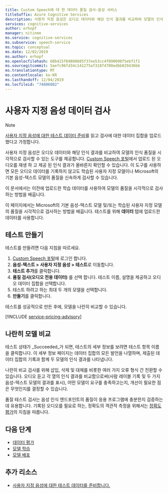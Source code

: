 ```yaml
---
title: Custom Speech에 대 한 데이터 품질 검사-음성 서비스
titleSuffix: Azure Cognitive Services
description: 사용자 지정 음성은 오디오 데이터와 해당 인식 결과를 비교하여 모델의 인식 품질을 시각적으로 검사할 수 있는 도구를 제공합니다. 업로드 한 오디오를 재생 하 고 제공 된 인식 결과가 올바른지 확인할 수 있습니다.
services: cognitive-services
author: erhopf
manager: nitinme
ms.service: cognitive-services
ms.subservice: speech-service
ms.topic: conceptual
ms.date: 12/02/2019
ms.author: erhopf
ms.openlocfilehash: 60b415f69800885f37ee53cc4f090098f5ebf1f1
ms.sourcegitcommit: 5aefc96fd34c141275af31874700edbb829436bb
ms.translationtype: MT
ms.contentlocale: ko-KR
ms.lasthandoff: 12/04/2019
ms.locfileid: "74806082"
---
```

# <a name="inspect-custom-speech-data"></a>사용자 지정 음성 데이터 검사

> [!NOTE]
> [사용자 지정 음성에 대한 테스트 데이터 준비](how-to-custom-speech-test-data.md)를 읽고 검사에 대한 데이터 집합을 업로드했다고 가정합니다.

사용자 지정 음성은 오디오 데이터와 해당 인식 결과를 비교하여 모델의 인식 품질을 시각적으로 검사할 수 있는 도구를 제공합니다. [Custom Speech 포털](https://speech.microsoft.com/customspeech)에서 업로드 된 오디오를 재생 하 고 제공 된 인식 결과가 올바른지 확인할 수 있습니다. 이 도구를 사용하면 모든 오디오 데이터를 기록하지 않고도 학습된 사용자 지정 모델이나 Microsoft의 기본 음성-텍스트 모델의 품질을 신속하게 검사할 수 있습니다.

이 문서에서는 이전에 업로드한 학습 데이터를 사용하여 모델의 품질을 시각적으로 검사하는 방법을 배웁니다.

이 페이지에서는 Microsoft의 기본 음성-텍스트 모델 및/또는 학습된 사용자 지정 모델의 품질을 시각적으로 검사하는 방법을 배웁니다. 테스트를 위해 **데이터** 탭에 업로드한 데이터를 사용합니다.

## <a name="create-a-test"></a>테스트 만들기

테스트를 만들려면 다음 지침을 따르세요.

1. [Custom Speech 포털](https://speech.microsoft.com/customspeech)에 로그인 합니다.
2. **음성-텍스트 > 사용자 지정 음성 > 테스트**로 이동합니다.
3. **테스트 추가**를 클릭합니다.
4. **품질 검사(오디오 전용 데이터)** 를 선택 합니다. 테스트 이름, 설명을 제공하고 오디오 데이터 집합을 선택합니다.
5. 테스트 하려고 하는 최대 두 개의 모델을 선택합니다.
6. **만들기**를 클릭합니다.

테스트를 성공적으로 만든 후에, 모델을 나란히 비교할 수 있습니다.

[!INCLUDE [service-pricing-advisory](includes/service-pricing-advisory.md)]

## <a name="side-by-side-model-comparisons"></a>나란히 모델 비교

테스트 상태가 _Succeeded_가 되면, 테스트의 세부 정보를 보려면 테스트 항목 이름을 클릭합니다. 이 세부 정보 페이지는 데이터 집합의 모든 발언을 나열하며, 제출된 데이터 집합의 기록과 함께 두 모델의 인식 결과를 나타냅니다.

나란히 비교 검사를 위해 삽입, 삭제 및 대체를 비롯한 여러 가지 오류 형식 간 전환할 수 있습니다. 오디오 듣고 각 열의 인식 결과를 비교함으로써(사람 레이블 기록 및 두 가지 음성-텍스트 모델의 결과를 표시), 어떤 모델이 요구를 충족하고는지, 개선이 필요한 점은 무엇인지를 결정할 수 있습니다.

품질 테스트 검사는 음성 인식 엔드포인트의 품질이 응용 프로그램에 충분한지 검증하는 데 유용합니다. 기록된 오디오를 필요로 하는, 정확도의 객관적 측정을 위해서는 [정확도 평가](how-to-custom-speech-evaluate-data.md)의 지침을 따릅니다.

## <a name="next-steps"></a>다음 단계

- [데이터 평가](how-to-custom-speech-evaluate-data.md)
- [모델 학습](how-to-custom-speech-train-model.md)
- [모델 배포](how-to-custom-speech-deploy-model.md)

## <a name="additional-resources"></a>추가 리소스

- [사용자 지정 음성에 대한 테스트 데이터를 준비합니다.](how-to-custom-speech-test-data.md)
